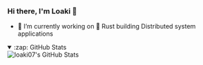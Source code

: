 ### Hi there, I'm Loaki 👋

- 🔭 I’m currently working on 🦀 Rust building Distributed system applications


<details open>
  <summary>:zap: GitHub Stats</summary>

  <img align="left" alt="loaki07's GitHub Stats" src="https://github-readme-stats.vercel.app/api?username=loaki07&show_icons=true&hide_border=false&title_color=ff652f&icon_color=FFE400&bg_color=09131B&text_color=ffffff&border_color=0c1a25" />

</details>
